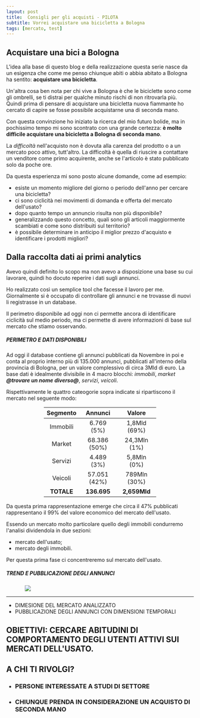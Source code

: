 ```yaml
---
layout: post
title:  Consigli per gli acquisti - PILOTA
subtitle: Vorrei acquistare una bicicletta a Bologna
tags: [mercato, test]
---
```


## Acquistare una bici a Bologna

L'idea alla base di questo blog e della realizzazione questa serie nasce da un esigenza che come me penso chiunque abiti o abbia abitato a Bologna ha sentito: **acquistare una bicicletta**. 

Un'altra cosa ben nota per chi vive a Bologna è che le biciclette sono come gli ombrelli, se ti distrai per qualche minuto rischi di non ritrovarla più. 
Quindi prima di pensare di acquistare una bicicletta nuova fiammante ho cercato di capire se fosse possibile acquistarne una di seconda mano. 

Con questa convinzione ho iniziato la ricerca del mio futuro bolide, ma in pochissimo tempo mi sono scontrato con una grande certezza: **è molto difficile acquistare una bicicletta a Bologna di seconda mano**. 

La _difficoltà_ nell'acquisto non è dovuta alla carenza del prodotto o a un mercato poco attivo, tutt'altro. La difficoltà è quella di riuscire a contattare un venditore come primo acquirente, anche se l'articolo è stato pubblicato solo da poche ore. 

Da questa esperienza mi sono posto alcune domande, come ad esempio:
* esiste un momento migliore del giorno o periodo dell'anno per cercare una bicicletta?
* ci sono ciclicità nei movimenti di domanda e offerta del mercato dell'usato?
* dopo quanto tempo un annuncio risulta non più disponibile?
* generalizzando questo concetto, quali sono gli articoli maggiormente scambiati e come sono distribuiti sul territorio?
* è possibile determinare in anticipo il miglior prezzo d'acquisto e identificare i prodotti migliori?   

## Dalla raccolta dati ai primi analytics

Avevo quindi definito lo scopo ma non avevo a disposizione una base su cui lavorare, quindi ho docuto reperire i dati sugli annunci. 

Ho realizzato così un semplice tool che facesse il lavoro per me. Giornalmente si è occupato di controllare gli annunci e ne trovasse di nuovi li registrasse in un database.

Il perimetro disponibile ad oggi non ci permette ancora di identificare ciclicità sul medio periodo, ma ci permette di avere informazioni di base sul mercato che stiamo osservando.

##### PERIMETRO E DATI DISPONIBILI

Ad oggi il database contiene gli annunci pubblicati da Novembre in poi e conta al proprio interno più di 135.000 annunci, pubblicati all'interno della provincia di Bologna, per un valore complessivo di circa 3Mld di euro. La base dati è idealmente divisibile in 4 macro blocchi: _immobili_, _market **@trovare un nome diverso@**_, _servizi_, _veicoli_. 

Rispettivamente le quattro cateogorie sopra indicate si ripartiscono il mercato nel seguente modo:

<div style="margin-left: auto;
            margin-right: auto;
            width: 60%">

|Segmento   | Annunci     | Valore      |
|:---------:|:-----------:|:-----------:|
|Immobili   |6.769 (5%)   |1,8Mld (69%) |
|Market     |68.386  (50%)|24,3Mln (1%) |
|Servizi    |4.489  (3%)  |5,8Mln (0%)  |
|Veicoli    |57.051 (42%) |789Mln (30%) |
|**TOTALE** |**136.695**| **2,659Mld**  |

</div>

Da questa prima rappresentazione emerge che circa il 47% pubblicati rappresentano il 99% del valore economico del mercato dell'usato. 

Essendo un mercato molto particolare quello degli immobili condurremo l'analisi dividendola in due sezioni:

* mercato dell'usato;
* mercato degli immobili.

Per questa prima fase ci concentreremo sul mercato dell'usato.

##### TREND E PUBBLICAZIONE DEGLI ANNUNCI

<div style="margin-left: auto;
            margin-right: auto;
            width: 80%">

![](../assets/img/CPGA_PILOTA/test_trend.png)

</div>


---


* DIMESIONE DEL MERCATO ANALIZZATO
* PUBBLICAZIONE DEGLI ANNUNCI CON DIMENSIONI TEMPORALI

## OBIETTIVI: CERCARE ABITUDINI DI COMPORTAMENTO DEGLI UTENTI ATTIVI SUI MERCATI DELL'USATO. 

## A CHI TI RIVOLGI?
* ### PERSONE INTERESSATE A STUDI DI SETTORE
* ### CHIUNQUE PRENDA IN CONSIDERAZIONE UN ACQUISTO DI SECONDA MANO
